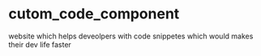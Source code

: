 # cutom_code_component
website which helps deveolpers with code snippetes which would makes their dev life faster
